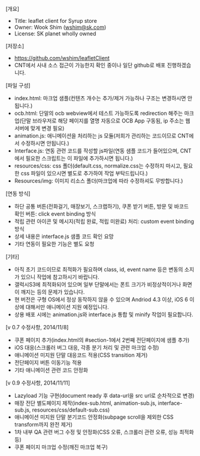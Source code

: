 [개요]
- Title: leaflet client for Syrup store
- Owner: Wook Shim (wshim@sk.com)
- License: SK planet wholly owned

[저장소]
- https://github.com/wshim/leafletClient
- CNT에서 사내 소스 접근이 가능한지 확인 중이나 일단 github로 배포 진행하겠습니다.

[파일 구성]
- index.html: 마크업 샘플(컨텐츠 개수는 추가/제거 가능하나 구조는 변경하시면 안됩니다.)
- ocb.html: 단말의 ocb webview에서 테스트 가능하도록 redirection 해주는 마크업(단말 브라우저로 해당 페이지를 열명 자동으로 OCB App 구동됨, ip 주소는 웹서버에 맞게 변경 필요)
- animation.js: 애니메이션을 처리하는 js 모듈(저희가 관리하는 코드이므로 CNT에서 수정하시면 안됩니다.)
- Interface.js: 연동 관련 코드를 작성할 js파일(연동 샘플 코드가 들어있으며, CNT에서 필요한 스크립트는 이 파일에 추가하시면 됩니다.)
- resources/css: css 폴더(default.css, normalize.css는 수정하지 마시고, 필요한 css 파일이 있으시면 별도로 추가하여 작업 부탁드립니다.)
- Resources/img: 이미지 리소스 폴더(마크업에 따라 수정하셔도 무방합니다.)

[연동 방식]
- 하단 공통 버튼(전화걸기, 매장보기, 스크랩하기), 쿠폰 받기 버튼, 방문 및 바코드 확인 버튼: click event binding 방식
- 적립 관련 아이콘 및 메시지(적립 완료, 적립 미완료) 처리: custom event binding 방식
- 상세 내용은 interface.js 샘플 코드 확인 요망
- 기타 연동이 필요한 기능은 별도 요청

[기타]
- 아직 초기 코드이므로 최적화가 필요하며 class, id, event name 등은 변동의 소지가 있으니 작업에 참고하시기 바랍니다.
- 갤럭시S3에 최적화되어 있으며 일부 단말에서는 폰트 크기가 비정상적이거나 화면이 깨지는 등의 문제가 있습니다.
- 현 버전은 구형 OS에서 정상 동작하지 않을 수 있으며 Andriod 4.3 이상, iOS 6 이상에 대해서만 애니메이션 지원 예정입니다.
- 상용 배포 시에는 animation.js와 interface.js 통합 및 minify 작업이 필요합니다.

[v 0.7 수정사항, 2014/11/8]
- 쿠폰 페이지 추가(index.html의 #section-1에서 2번째 전단페이지에 샘플 추가)
- iOS 대응(스크롤러 버그 대응, 각종 분기 처리 및 관련 마크업 수정)
- 애니메이션 미지원 단말 대응코드 적용(CSS transition 제거)
- 전단페이지 버튼 이동기능 적용
- 기타 애니메이션 관련 코드 안정화

[v 0.9 수정사항, 2014/11/11]
- Lazyload 기능 구현(document ready 후 data-url을 src url로 순차적으로 변경)
- 매장 전단 별도페이지 제작(index-sub.html, animation-sub.js, interface-sub.js, resources/css/default-sub.css)
- 애니메이션 미지원 단말 분기코드 안정화(subpage scroll을 제외한 CSS transform까지 완전 제거)
- 1차 내부 QA 관련 버그 수정 및 안정화(CSS 오류, 스크롤러 관련 오류, 성능 최적화 등)
- 쿠폰 페이지 마크업 수정(깨진 마크업 복구)